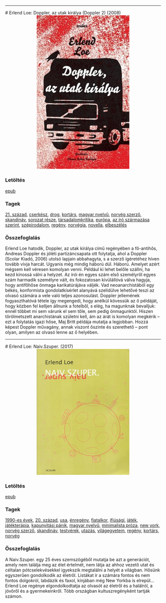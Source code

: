 <hr/>
# <a name="id_531">Erlend Loe: Doppler, az utak királya (Doppler 2) (2008)</a>
<center><img src="https://github.com/BercziSandor/calibre_lib/raw/main/main/Erlend%20Loe/Doppler%2C%20az%20utak%20kiralya%20%28531%29/cover.jpg" alt="cover" width="300"/></center>

### Letöltés
[epub](https://github.com/BercziSandor/calibre_lib/raw/main/main/Erlend%20Loe/Doppler%2C%20az%20utak%20kiralya%20%28531%29/Doppler%2C%20az%20utak%20kiralya%20-%20Erlend%20Loe.epub)

### Tagek
[21. század](https://github.com/berczisandor/calibre_lib/blob/main/main/_tags/21.%20sz%c3%a1zad.md), [cserkész](https://github.com/berczisandor/calibre_lib/blob/main/main/_tags/cserk%c3%a9sz.md), [drog](https://github.com/berczisandor/calibre_lib/blob/main/main/_tags/drog.md), [kortárs](https://github.com/berczisandor/calibre_lib/blob/main/main/_tags/kort%c3%a1rs.md), [magyar nyelvű](https://github.com/berczisandor/calibre_lib/blob/main/main/_tags/magyar%20nyelv%c5%b1.md), [norvég szerző](https://github.com/berczisandor/calibre_lib/blob/main/main/_tags/norv%c3%a9g%20szerz%c5%91.md), [skandináv](https://github.com/berczisandor/calibre_lib/blob/main/main/_tags/skandin%c3%a1v.md), [sorozat része](https://github.com/berczisandor/calibre_lib/blob/main/main/_tags/sorozat%20r%c3%a9sze.md), [társadalomkritika](https://github.com/berczisandor/calibre_lib/blob/main/main/_tags/t%c3%a1rsadalomkritika.md), [európa](https://github.com/berczisandor/calibre_lib/blob/main/main/_tags/eur%c3%b3pa.md), [az író származása szerint](https://github.com/berczisandor/calibre_lib/blob/main/main/_tags/az%20%c3%adr%c3%b3%20sz%c3%a1rmaz%c3%a1sa%20szerint.md), [szépirodalom](https://github.com/berczisandor/calibre_lib/blob/main/main/_tags/sz%c3%a9pirodalom.md), [regény](https://github.com/berczisandor/calibre_lib/blob/main/main/_tags/reg%c3%a9ny.md), [norvégia](https://github.com/berczisandor/calibre_lib/blob/main/main/_tags/norv%c3%a9gia.md), [novella](https://github.com/berczisandor/calibre_lib/blob/main/main/_tags/novella.md), [elbeszélés](https://github.com/berczisandor/calibre_lib/blob/main/main/_tags/elbesz%c3%a9l%c3%a9s.md)

### Összefoglalás
<div>
<p>Erlend ​Loe hatodik, Doppler, az utak királya című regényében a fő-antihős, Andreas Doppler és jóléti partizáncsapata ott folytatja, ahol a Doppler (Scolar Kiadó, 2006) utolsó lapjain abbahagyta, s a szerző ígéretéhez híven tovább vívja harcát. Ugyanis még mindig háború dúl. Háború. Amelyet azért mégsem kell véresen komolyan venni. Például ki lehet belőle szállni, ha kezd kínossá válni a helyzet. Az írói én egyes szám első személyről egyes szám harmadik személyre vált, és fokozatosan kívülállóvá válva hagyja, hogy antifőhőse önmaga karikatúrájáva váljék. Vad neoanarchistából egy békés, konformista gondolatkísérlet alanyává szelídülve lehetővé teszi az olvasó számára a vele való teljes azonosulást. Doppler jellemének fogyaszthatóvá tétele így megengedi, hogy anélkül kövessük az ő példáját, hogy közben fel kelljen állnunk a fotelből, s elég, ha magunknak bevalljuk: ennél többet mi sem várunk el sem tőle, sem pedig önmagunktól. Hiszen tőrölmetszett anarchistának születni kell, ám az árát is komolyan megkérik – ezt a folytatás igazi hőse, Maj Britt példája mutatja a legjobban. Hozzá képest Doppler művagány, annak viszont őszinte és szerethető – pont olyan, amilyen az olvasó lenne az ő helyében.</p></div>


<hr/>
# <a name="id_532">Erlend Loe: Naiv.Szuper. (2017)</a>
<center><img src="https://github.com/BercziSandor/calibre_lib/raw/main/main/Erlend%20Loe/Naiv.Szuper_%20%28532%29/cover.jpg" alt="cover" width="300"/></center>

### Letöltés
[epub](https://github.com/BercziSandor/calibre_lib/raw/main/main/Erlend%20Loe/Naiv.Szuper_%20%28532%29/Naiv.Szuper_%20-%20Erlend%20Loe.epub)

### Tagek
[1990-es évek](https://github.com/berczisandor/calibre_lib/blob/main/main/_tags/1990-es%20%c3%a9vek.md), [20. század](https://github.com/berczisandor/calibre_lib/blob/main/main/_tags/20.%20sz%c3%a1zad.md), [usa](https://github.com/berczisandor/calibre_lib/blob/main/main/_tags/usa.md), [énregény](https://github.com/berczisandor/calibre_lib/blob/main/main/_tags/%c3%a9nreg%c3%a9ny.md), [fiatalkor](https://github.com/berczisandor/calibre_lib/blob/main/main/_tags/fiatalkor.md), [ifjúsági](https://github.com/berczisandor/calibre_lib/blob/main/main/_tags/ifj%c3%bas%c3%a1gi.md), [játék](https://github.com/berczisandor/calibre_lib/blob/main/main/_tags/j%c3%a1t%c3%a9k.md), [játékterápia](https://github.com/berczisandor/calibre_lib/blob/main/main/_tags/j%c3%a1t%c3%a9kter%c3%a1pia.md), [kapunyitási pánik](https://github.com/berczisandor/calibre_lib/blob/main/main/_tags/kapunyit%c3%a1si%20p%c3%a1nik.md), [magyar nyelvű](https://github.com/berczisandor/calibre_lib/blob/main/main/_tags/magyar%20nyelv%c5%b1.md), [minimalista próza](https://github.com/berczisandor/calibre_lib/blob/main/main/_tags/minimalista%20pr%c3%b3za.md), [new york](https://github.com/berczisandor/calibre_lib/blob/main/main/_tags/new%20york.md), [norvég szerző](https://github.com/berczisandor/calibre_lib/blob/main/main/_tags/norv%c3%a9g%20szerz%c5%91.md), [skandináv](https://github.com/berczisandor/calibre_lib/blob/main/main/_tags/skandin%c3%a1v.md), [testvérek](https://github.com/berczisandor/calibre_lib/blob/main/main/_tags/testv%c3%a9rek.md), [utazás](https://github.com/berczisandor/calibre_lib/blob/main/main/_tags/utaz%c3%a1s.md), [világegyetem](https://github.com/berczisandor/calibre_lib/blob/main/main/_tags/vil%c3%a1gegyetem.md), [regény](https://github.com/berczisandor/calibre_lib/blob/main/main/_tags/reg%c3%a9ny.md), [kortárs](https://github.com/berczisandor/calibre_lib/blob/main/main/_tags/kort%c3%a1rs.md), [norvég](https://github.com/berczisandor/calibre_lib/blob/main/main/_tags/norv%c3%a9g.md)

### Összefoglalás
<div>
<p>A Naiv.Szuper. egy 25 éves szemszögéből mutatja be azt a generációt, amely nem találja meg az élet értelmét, nem látja az ahhoz vezető utat és céltalan pótcselekvésekkel igyekszik megtalálni a helyét a világban. Hősünk egyszerűen gondolkodik az életről. Listákat ír a számára fontos és nem fontos dolgokról, labdázik és faxol, kínjában még New Yorkba is elrepül… Erlend Loe regénye elgondolkodtatja az olvasót az életről és a halálról, a jövőről és a gyermekeinkről. Több országban kultuszregényként tartják számon.</p></div>



